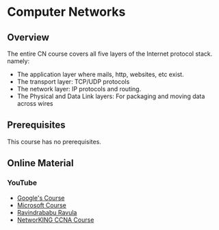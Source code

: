 # Computer Networks

## Overview

The entire CN course covers all five layers of the Internet protocol stack. namely: 
* The application layer where mails, http, websites, etc exist. 
* The transport layer: TCP/UDP protocols
* The network layer: IP protocols and routing. 
* The Physical and Data Link layers: For packaging and moving data across wires

## Prerequisites

This course has no prerequisites.

## Online Material

### YouTube

* [Google's Course](https://www.coursera.org/learn/computer-networking?specialization=google-it-support)
* [Microsoft Course](https://www.youtube.com/watch?v=svkGASq8mNM&t=9772s)
* [Ravindrababu Ravula](https://www.youtube.com/watch?v=UXMIxCYZu8o&list=PLEbnTDJUr_IegfoqO4iPnPYQui46QqT0j)
* [NetworKING CCNA Course](https://www.youtube.com/watch?v=n2D1o-aM-2s&list=PLh94XVT4dq02frQRRZBHzvj2hwuhzSByN)

